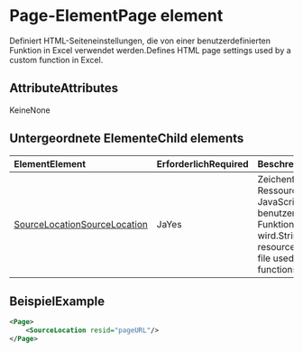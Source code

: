 # <a name="page-element"></a><span data-ttu-id="a5091-101">Page-Element</span><span class="sxs-lookup"><span data-stu-id="a5091-101">Page element</span></span>

<span data-ttu-id="a5091-102">Definiert HTML-Seiteneinstellungen, die von einer benutzerdefinierten Funktion in Excel verwendet werden.</span><span class="sxs-lookup"><span data-stu-id="a5091-102">Defines HTML page settings used by a custom function in Excel.</span></span>

## <a name="attributes"></a><span data-ttu-id="a5091-103">Attribute</span><span class="sxs-lookup"><span data-stu-id="a5091-103">Attributes</span></span>

<span data-ttu-id="a5091-104">Keine</span><span class="sxs-lookup"><span data-stu-id="a5091-104">None</span></span>

## <a name="child-elements"></a><span data-ttu-id="a5091-105">Untergeordnete Elemente</span><span class="sxs-lookup"><span data-stu-id="a5091-105">Child elements</span></span>

|  <span data-ttu-id="a5091-106">Element</span><span class="sxs-lookup"><span data-stu-id="a5091-106">Element</span></span>  |  <span data-ttu-id="a5091-107">Erforderlich</span><span class="sxs-lookup"><span data-stu-id="a5091-107">Required</span></span>  |  <span data-ttu-id="a5091-108">Beschreibung</span><span class="sxs-lookup"><span data-stu-id="a5091-108">Description</span></span>  |
|:-----|:-----|:-----|
|  [<span data-ttu-id="a5091-109">SourceLocation</span><span class="sxs-lookup"><span data-stu-id="a5091-109">SourceLocation</span></span>](customfunctionssourcelocation.md)  |  <span data-ttu-id="a5091-110">Ja</span><span class="sxs-lookup"><span data-stu-id="a5091-110">Yes</span></span>  | <span data-ttu-id="a5091-111">Zeichenfolge mit Ressourcen-ID der JavaScript-Datei, die von benutzerdefinierten Funktionen verwendet wird.</span><span class="sxs-lookup"><span data-stu-id="a5091-111">String with the resource id of the HTML file used by custom functions.</span></span> |

## <a name="example"></a><span data-ttu-id="a5091-112">Beispiel</span><span class="sxs-lookup"><span data-stu-id="a5091-112">Example</span></span>

```xml
<Page>
    <SourceLocation resid="pageURL"/>
</Page>
```
